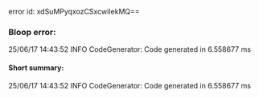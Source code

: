 error id: xdSuMPyqxozCSxcwiIekMQ==
### Bloop error:

25/06/17 14:43:52 INFO CodeGenerator: Code generated in 6.558677 ms
#### Short summary: 

25/06/17 14:43:52 INFO CodeGenerator: Code generated in 6.558677 ms